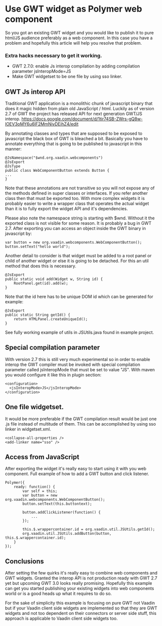 # Use GWT widget as Polymer web component

So you got an existing GWT widget and you would like to publish it to pure html/JS audience preferably as a web component. In this case you have a problem and hopefully this article will help you resolve that problem.

### Extra hacks necessary to get it working. 
* GWT 2.7.0: enable Js interop compilation by adding compilation parameter jsInteropMode=JS
* Make GWT widgetset to be one file by using sso linker.

## GWT Js interop API
Traditional GWT application is a monolithic chunk of javascript binary that does it magic hidden from plain old JavaScript / html. Luckily as of version 2.7 of GWT the project has released API for next generation GWT/JS interop. https://docs.google.com/document/d/1tir74SB-ZWrs-gQ8w-lOEV3oMY6u6lF2MmNivDEihZ4/edit

By annotating classes and types that are supposed to be exposed to javascript the black box of GWT is bleached a bit. Basically you have to annotate everything that is going to be published to javascript in this manner:
 
```
@JsNamespace("$wnd.org.vaadin.webcomponents")
@JsExport
@JsType
public class WebComponentButton extends Button {
...
}
```

Note that these annotations are not transitive so you will not expose any of the methods defined in super classes or interfaces. If you refer another class then that must be exported too. With more complex widgets it is probably easier to write a wrapper class that operates the actual widget than it is to fully export the widget API and it's dependencies.

Please also note the namespace string is starting with $wnd. Without it the exported class is not visible for some reason. It is probably a bug in GWT 2.7. After exporting you can access an object inside the GWT binary in javascript by:

```
var button = new org.vaadin.webcomponents.WebComponentButton();
button.setText("hello world");
```

Another detail to consider is that widget must be added to a root panel or child of another widget or else it is going to be detached. For this an util method that does this is necessary.

```
@JsExport
public static void add(Widget w, String id) {
    RootPanel.get(id).add(w);
}
```

Note that the id here has to be unique DOM id which can be generated for example:

```
@JsExport
public static String getId() {
    return HTMLPanel.createUniqueId();
}
```

See fully working example of utils in JSUtils.java found in example project.

## Special compilation parameter

With version 2.7 this is still very much experimental so in order to enable interop the GWT compiler must be invoked with special compilation parameter called jsInteropMode that must be set to value "JS". With maven you would configure it like this in plugin section:

```
<configuration>
  <jsInteropMode>JS</jsInteropMode>
</configuration>
```

## One file widgetset.

It would be more preferable if the GWT compilation result would be just one .js file instead of multitude of them. This can be accomplished by using sso linker in widgetset.xml.

```
<collapse-all-properties />
<add-linker name="sso" />
```

## Access from JavaScript
After exporting the widget it's really easy to start using it with you web component. Full example of how to add a GWT button and click listener.

```
Polymer({
	ready: function() {
		var self = this;
	  	var button = new org.vaadin.webcomponents.WebComponentButton();
	  	button.setText(this.buttontext);
	  
	    button.addClickListener(function() {
	    	...
	  	});
	    
	  	this.$.wrappercontainer.id = org.vaadin.util.JSUtils.getId();
	  	org.vaadin.util.JSUtils.addButton(button, this.$.wrappercontainer.id);
	}
});
```

## Conclusions
After setting the few quirks it's really easy to combine web components and GWT widgets. Granted the interop API is not production ready with GWT 2.7 yet but upcoming GWT 3.0 looks really promising. Hopefully this example can get you started publishing your existing widgets into web components world or is a good heads up what it requires to do so.

For the sake of simplicity this example is focusing on pure GWT not Vaadin but if your Vaadin client side widgets are implemented so that they are GWT widgets and not too dependent on their connectors or server side stuff, this approach is applicable to Vaadin client side widgets too.